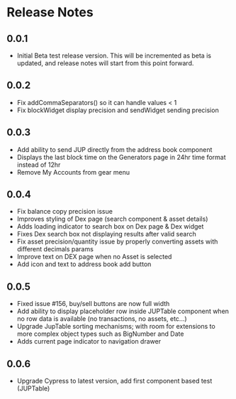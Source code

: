 # Release Notes

## 0.0.1

- Initial Beta test release version. This will be incremented as beta is updated, and release notes will start from this point forward.

## 0.0.2

- Fix addCommaSeparators() so it can handle values < 1
- Fix blockWidget display precision and sendWidget sending precision

## 0.0.3

- Add ability to send JUP directly from the address book component
- Displays the last block time on the Generators page in 24hr time format instead of 12hr
- Remove My Accounts from gear menu

## 0.0.4

- Fix balance copy precision issue
- Improves styling of Dex page (search component & asset details)
- Adds loading indicator to search box on Dex page & Dex widget
- Fixes Dex search box not displaying results after valid search
- Fix asset precision/quantity issue by properly converting assets with different decimals params
- Improve text on DEX page when no Asset is selected
- Add icon and text to address book add button

## 0.0.5

- Fixed issue #156, buy/sell buttons are now full width
- Add ability to display placeholder row inside JUPTable component when no row data is available (no transactions, no assets, etc...)
- Upgrade JupTable sorting mechanisms; with room for extensions to more complex object types such as BigNumber and Date
- Adds current page indicator to navigation drawer

## 0.0.6

- Upgrade Cypress to latest version, add first component based test (JUPTable)
